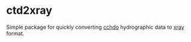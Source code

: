 # ctd2xray #

Simple package for quickly converting [cchdo](http://cchdo.ucsd.edu/)
hydrographic data to [xray](http://xray.readthedocs.org) format.

